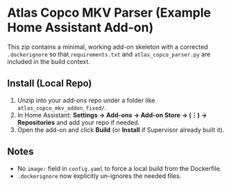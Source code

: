 # Atlas Copco MKV Parser (Example Home Assistant Add-on)

This zip contains a minimal, working add-on skeleton with a corrected `.dockerignore`
so that `requirements.txt` and `atlas_copco_parser.py` are included in the build context.

## Install (Local Repo)
1. Unzip into your add-ons repo under a folder like `atlas_copco_mkv_addon_fixed/`.
2. In Home Assistant: **Settings → Add-ons → Add-on Store → (⋮) → Repositories** and add your repo if needed.
3. Open the add-on and click **Build** (or **Install** if Supervisor already built it).

## Notes
- No `image:` field in `config.yaml` to force a local build from the Dockerfile.
- `.dockerignore` now explicitly un-ignores the needed files.
